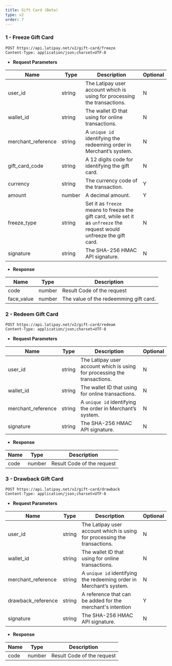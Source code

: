 ```yaml
---
title: Gift Card (Beta)
type: v2
order: 7
---
```


### 1 - Freeze Gift Card
```
POST https://api.latipay.net/v2/gift-card/freeze
Content-Type: application/json;charset=UTF-8
```
- <strong>Request Parameters</strong>

| Name               | Type   | Description                                                                                                            | Optional |
| ------------------ | ------ | ---------------------------------------------------------------------------------------------------------------------- | -------- |
| user_id            | string | The Latipay user account which is using for processing the transactions.                                               | N        |
| wallet_id          | string | The wallet ID that using for online transactions.                                                                      | N        |
| merchant_reference | string | A `unique id` identifying the redeeming order in Merchant’s system.                                                    | N        |
| gift_card_code     | string | A 12 digits code for identifying the gift card.                                                                        | N        |
| currency           | string | The currency code of the transaction.                                                                                  | Y        |
| amount             | number | A decimal amount.                                                                                                      | Y        |
| freeze_type        | string | Set it as `freeze` means to freeze the gift card, while set it as `unfreeze` the request would unfreeze the gift card. | N        |
| signature          | string | The SHA-256 HMAC API signature.                                                                                        | N        |

- <strong>Response</strong>

| Name       | Type   | Description                            |
| ---------- | ------ | -------------------------------------- |
| code       | number | Result Code of the request             |
| face_value | number | The value of the redeemming gift card. |

### 2 - Redeem Gift Card
```
POST https://api.latipay.net/v2/gift-card/redeam
Content-Type: application/json;charset=UTF-8
```
- <strong>Request Parameters</strong>

| Name               | Type   | Description                                                              | Optional |
| ------------------ | ------ | ------------------------------------------------------------------------ | -------- |
| user_id            | string | The Latipay user account which is using for processing the transactions. | N        |
| wallet_id          | string | The wallet ID that using for online transactions.                        | N        |
| merchant_reference | string | A `unique id` identifying the order in Merchant’s system.                | N        |
| signature          | string | The SHA-256 HMAC API signature.                                          | N        |

- <strong>Response</strong>

| Name | Type   | Description                |
| ---- | ------ | -------------------------- |
| code | number | Result Code of the request |

### 3 - Drawback Gift Card
```
POST https://api.latipay.net/v2/gift-card/drawback
Content-Type: application/json;charset=UTF-8
```
- <strong>Request Parameters</strong>

| Name               | Type   | Description                                                              | Optional |
| ------------------ | ------ | ------------------------------------------------------------------------ | -------- |
| user_id            | string | The Latipay user account which is using for processing the transactions. | N        |
| wallet_id          | string | The wallet ID that using for online transactions.                        | N        |
| merchant_reference | string | A `unique id` identifying the redeeming order in Merchant’s system.      | N        |
| drawback_reference | string | A reference that can be added for the merchant's intention               | Y        |
| signature          | string | The SHA-256 HMAC API signature.                                          | N        |

- <strong>Response</strong>

| Name | Type   | Description                |
| ---- | ------ | -------------------------- |
| code | number | Result Code of the request |